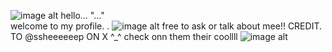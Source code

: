  ![image alt](https://github.com/azuretimee/azuretimee/blob/089240e41c910ac75d04a8da05a18efce60d764d/423093493-4552a4a5-d083-4a70-a773-77caf2dff63e.png)
   hello...
"..."   
       welcome to my profile.    . 
![image alt](https://github.com/azuretimee/azuretimee/blob/a53c97aa64cac02307ea53af91359e64c8a98452/20250408_165247.jpg)
          free to ask or talk about mee!!
          CREDIT. TO @ssheeeeeep ON X ^_^ check onn them their coollll
           ![image alt](https://github.com/azuretimee/azuretimee/blob/0f29b26807050f6cb692874d097a535534e2a230/qauwom.gif)
